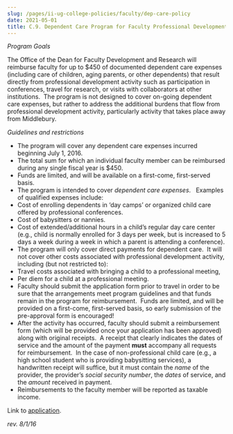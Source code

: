 ```yaml
---
slug: /pages/ii-ug-college-policies/faculty/dep-care-policy
date: 2021-05-01
title: C.9. Dependent Care Program for Faculty Professional Development Activity
---
```

_Program Goals_

The Office of the Dean for Faculty Development and Research will reimburse faculty for up to $450 of documented dependent care expenses (including care of children, aging parents, or other dependents) that result directly from professional development activity such as participation in conferences, travel for research, or visits with collaborators at other institutions.  The program is not designed to cover on-going dependent care expenses, but rather to address the additional burdens that flow from professional development activity, particularly activity that takes place away from Middlebury.

_Guidelines and restrictions_

* The program will cover any dependent care expenses incurred beginning July 1, 2016.
* The total sum for which an individual faculty member can be reimbursed during any single fiscal year is $450.
* Funds are limited, and will be available on a first-come, first-served basis.
* The program is intended to cover _dependent care expenses_.   Examples of qualified expenses include:
* Cost of enrolling dependents in ‘day camps’ or organized child care offered by professional conferences.
* Cost of babysitters or nannies.
* Cost of extended/additional hours in a child’s regular day care center (e.g., child is normally enrolled for 3 days per week, but is increased to 5 days a week during a week in which a parent is attending a conference).
* The program will only cover direct payments for dependent care.  It will not cover other costs associated with professional development activity, including (but not restricted to):
* Travel costs associated with bringing a child to a professional meeting,
* Per diem for a child at a professional meeting.
* Faculty should submit the application form prior to travel in order to be sure that the arrangements meet program guidelines and that funds remain in the program for reimbursement.  Funds are limited, and will be provided on a first-come, first-served basis, so early submission of the pre-approval form is encouraged!
* After the activity has occurred, faculty should submit a reimbursement form (which will be provided once your application has been approved) along with original receipts.  A receipt that clearly indicates the dates of service and the amount of the payment **must** accompany all requests for reimbursement.  In the case of non-professional child care (e.g., a high school student who is providing babysitting services), a handwritten receipt will suffice, but it must contain the _name_ of the provider, the provider’s _social security number_, the _dates_ of service, and the _amount_ received in payment.
* Reimbursements to the faculty member will be reported as taxable income.

Link to [application](https://www.middlebury.edu/media/view/482470/original/dependentcare_form.doc).

_rev. 8/1/16_